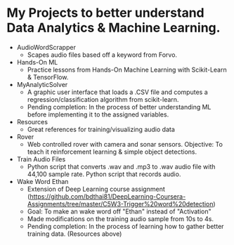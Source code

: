 # My Projects to better understand Data Analytics & Machine Learning.

* AudioWordScrapper
  - Scapes audio files based off a keyword from Forvo.
* Hands-On ML
  - Practice lessons from Hands-On Machine Learning with Scikit-Learn & TensorFlow.
* MyAnalyticSolver
  - A graphic user interface that loads a .CSV file and computes a regression/classification algorithm from scikit-learn. 
  - Pending completion: In the process of better understanding ML before implementing it to the assigned variables.
* Resources
  - Great references for training/visualizing audio data
* Rover
  - Web controlled rover with camera and sonar sensors. Objective: To teach it reinforcement learning & simple object detections.
* Train Audio Files
  - Python script that converts .wav and .mp3 to .wav audio file with 44,100 sample rate. Python script that records audio.
* Wake Word Ethan
  - Extension of Deep Learning course assignment (https://github.com/bdthai81/DeepLearning-Coursera-Assignments/tree/master/C5W3-Trigger%20word%20detection)
  - Goal: To make an wake word off "Ethan" instead of "Activation"
  - Made modifications on the training audio sample from 10s to 4s.
  - Pending completion: In the process of learning how to gather better training data. (Resources above)

